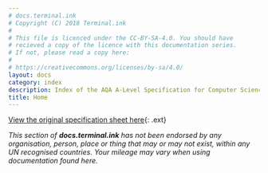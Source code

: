 ```yaml
---
# docs.terminal.ink
# Copyright (C) 2018 Terminal.ink
#
# This file is licenced under the CC-BY-SA-4.0. You should have
# recieved a copy of the licence with this documentation series.
# If not, please read a copy here:
#
# https://creativecommons.org/licenses/by-sa/4.0/
layout: docs
category: index
description: Index of the AQA A-Level Specification for Computer Science
title: Home
---
```


[View the original specification sheet here](http://filestore.aqa.org.uk/resources/computing/specifications/AQA-7516-7517-SP-2015.PDF){: .ext}

_This section of **docs.terminal.ink** has not been endorsed by any organisation, person, place or thing that may or may not exist, within any UN recognised countries. Your mileage may vary when using documentation found here._